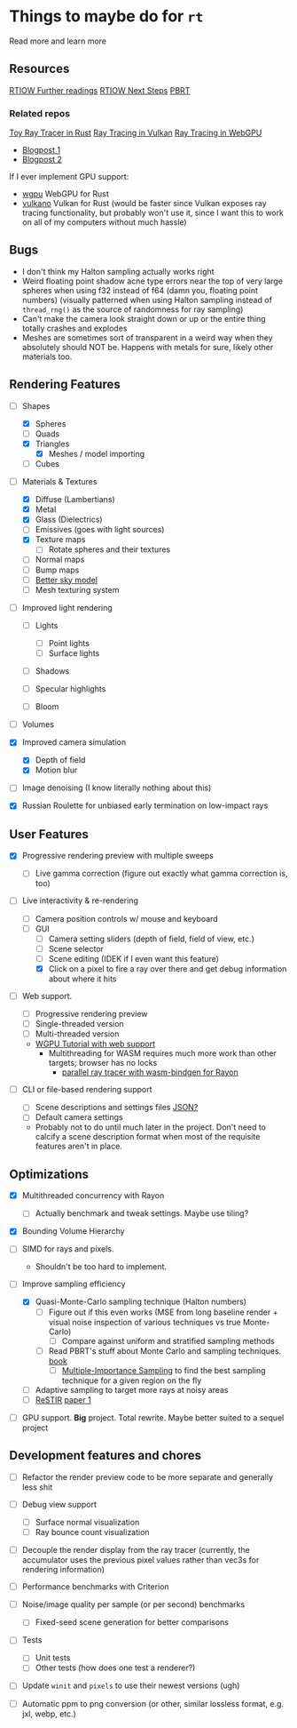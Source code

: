 # Things to maybe do for `rt`

Read more and learn more

## Resources

[RTIOW Further readings](https://github.com/RayTracing/raytracing.github.io/wiki/Further-Readings)
[RTIOW Next Steps](https://github.com/RayTracing/raytracing.github.io/wiki/Aggregation-of-Possible-Next-Steps)
[PBRT](https://pbr-book.org/4ed/Monte_Carlo_Integration)

### Related repos

[Toy Ray Tracer in Rust](https://github.com/Twinklebear/tray_rust/blob/master/src/film/filter/mitchell_netravali.rs)
[Ray Tracing in Vulkan](https://github.com/GPSnoopy/RayTracingInVulkan)
[Ray Tracing in WebGPU](https://github.com/Nelarius/weekend-raytracer-wgpu?tab=readme-ov-file)

- [Blogpost 1](https://nelari.us/post/weekend_raytracing_with_wgpu_1/)
- [Blogpost 2](https://nelari.us/post/weekend_raytracing_with_wgpu_2/)

If I ever implement GPU support:

- [wgpu](https://github.com/gfx-rs/wgpu) WebGPU for Rust
- [vulkano](https://github.com/vulkano-rs/vulkano) Vulkan for Rust (would be faster since Vulkan exposes ray tracing functionality, but probably won't use it, since I want this to work on all of my computers without much hassle)

## Bugs

- I don't think my Halton sampling actually works right
- Weird floating point shadow acne type errors near the top of very large spheres when using f32 instead of f64 (damn you, floating point numbers) (visually patterned when using Halton sampling instead of `thread_rng()` as the source of randomness for ray sampling)
- Can't make the camera look straight down or up or the entire thing totally crashes and explodes
- Meshes are sometimes sort of transparent in a weird way when they absolutely should NOT be. Happens with metals for sure, likely other materials too.

## Rendering Features

- [ ] Shapes

  - [x] Spheres
  - [ ] Quads
  - [x] Triangles
    - [x] Meshes / model importing
  - [ ] Cubes

- [ ] Materials & Textures

  - [x] Diffuse (Lambertians)
  - [x] Metal
  - [x] Glass (Dielectrics)
  - [ ] Emissives (goes with light sources)
  - [x] Texture maps
    - [ ] Rotate spheres and their textures
  - [ ] Normal maps
  - [ ] Bump maps
  - [ ] [Better sky model](https://nelari.us/post/weekend_raytracing_with_wgpu_2/)
  - [ ] Mesh texturing system

- [ ] Improved light rendering

  - [ ] Lights

    - [ ] Point lights
    - [ ] Surface lights

  - [ ] Shadows
  - [ ] Specular highlights
  - [ ] Bloom

- [ ] Volumes

- [x] Improved camera simulation

  - [x] Depth of field
  - [x] Motion blur

- [ ] Image denoising (I know literally nothing about this)

- [x] Russian Roulette for unbiased early termination on low-impact rays

## User Features

- [x] Progressive rendering preview with multiple sweeps

  - [ ] Live gamma correction (figure out exactly what gamma correction is, too)

- [ ] Live interactivity & re-rendering

  - [ ] Camera position controls w/ mouse and keyboard
  - [ ] GUI
    - [ ] Camera setting sliders (depth of field, field of view, etc.)
    - [ ] Scene selector
    - [ ] Scene editing (IDEK if I even want this feature)
    - [x] Click on a pixel to fire a ray over there and get debug information about where it hits

- [ ] Web support.

  - [ ] Progressive rendering preview
  - [ ] Single-threaded version
  - [ ] Multi-threaded version
  - [WGPU Tutorial with web support](https://sotrh.github.io/learn-wgpu/beginner/tutorial1-window/#the-code)
    - Multithreading for WASM requires much more work than other targets; browser has no locks
      - [parallel ray tracer with wasm-bindgen for Rayon](https://rustwasm.github.io/docs/wasm-bindgen/examples/raytrace.html)

- [ ] CLI or file-based rendering support
  - [ ] Scene descriptions and settings files [JSON?](https://blog.singleton.io/posts/2022-01-02-raytracing-with-rust/#read-scene-data-from-json-file)
  - [ ] Default camera settings
  - Probably not to do until much later in the project. Don't need to calcify a scene description format when most of the requisite features aren't in place.

## Optimizations

- [x] Multithreaded concurrency with Rayon

  - [ ] Actually benchmark and tweak settings. Maybe use tiling?

- [x] Bounding Volume Hierarchy

- [ ] SIMD for rays and pixels.

  - Shouldn't be too hard to implement.

- [ ] Improve sampling efficiency

  - [x] Quasi-Monte-Carlo sampling technique (Halton numbers)
    - [ ] Figure out if this even works (MSE from long baseline render + visual noise inspection of various techniques vs true Monte-Carlo)
      - [ ] Compare against uniform and stratified sampling methods
    - [ ] Read PBRT's stuff about Monte Carlo and sampling techniques. [book](https://pbr-book.org/4ed/Monte_Carlo_Integration/Improving_Efficiency)
      - [ ] [Multiple-Importance Sampling](https://pbr-book.org/4ed/Monte_Carlo_Integration/Improving_Efficiency#MultipleImportanceSampling) to find the best sampling technique for a given region on the fly
  - [ ] Adaptive sampling to target more rays at noisy areas
  - [ ] [ReSTIR](https://www.youtube.com/watch?v=gsZiJeaMO48) [paper 1](https://d1qx31qr3h6wln.cloudfront.net/publications/ReSTIR%20GI.pdf)

- [ ] GPU support. **Big** project. Total rewrite. Maybe better suited to a sequel project

## Development features and chores

- [ ] Refactor the render preview code to be more separate and generally less shit

- [ ] Debug view support

  - [ ] Surface normal visualization
  - [ ] Ray bounce count visualization

- [ ] Decouple the render display from the ray tracer (currently, the accumulator uses the previous pixel values rather than vec3s for rendering information)

- [ ] Performance benchmarks with Criterion

- [ ] Noise/image quality per sample (or per second) benchmarks

  - [ ] Fixed-seed scene generation for better comparisons

- [ ] Tests

  - [ ] Unit tests
  - [ ] Other tests (how does one test a renderer?)

- [ ] Update `winit` and `pixels` to use their newest versions (ugh)

- [ ] Automatic ppm to png conversion (or other, similar lossless format, e.g. jxl, webp, etc.)
